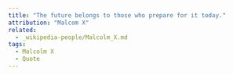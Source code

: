 ```yaml
---
title: "The future belongs to those who prepare for it today."
attribution: "Malcom X"
related:
  - _wikipedia-people/Malcolm_X.md
tags:
  - Malcolm X
  - Quote
---
```

